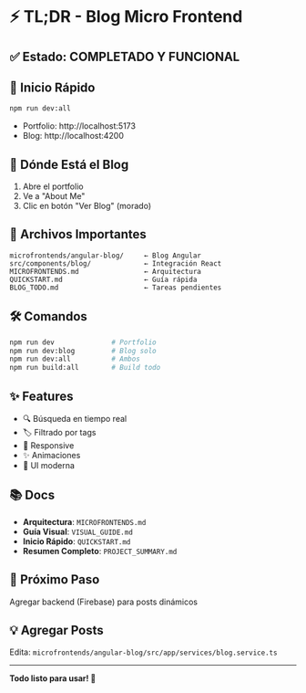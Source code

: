 # ⚡ TL;DR - Blog Micro Frontend

## ✅ Estado: COMPLETADO Y FUNCIONAL

## 🚀 Inicio Rápido
```bash
npm run dev:all
```
- Portfolio: http://localhost:5173
- Blog: http://localhost:4200

## 📍 Dónde Está el Blog
1. Abre el portfolio
2. Ve a "About Me"
3. Clic en botón "Ver Blog" (morado)

## 📁 Archivos Importantes
```
microfrontends/angular-blog/     ← Blog Angular
src/components/blog/             ← Integración React
MICROFRONTENDS.md                ← Arquitectura
QUICKSTART.md                    ← Guía rápida
BLOG_TODO.md                     ← Tareas pendientes
```

## 🛠️ Comandos
```bash
npm run dev              # Portfolio
npm run dev:blog         # Blog solo
npm run dev:all          # Ambos
npm run build:all        # Build todo
```

## ✨ Features
- 🔍 Búsqueda en tiempo real
- 🏷️ Filtrado por tags
- 📱 Responsive
- ✨ Animaciones
- 🎨 UI moderna

## 📚 Docs
- **Arquitectura**: `MICROFRONTENDS.md`
- **Guía Visual**: `VISUAL_GUIDE.md`
- **Inicio Rápido**: `QUICKSTART.md`
- **Resumen Completo**: `PROJECT_SUMMARY.md`

## 🎯 Próximo Paso
Agregar backend (Firebase) para posts dinámicos

## 💡 Agregar Posts
Edita: `microfrontends/angular-blog/src/app/services/blog.service.ts`

---
**Todo listo para usar! 🎉**
